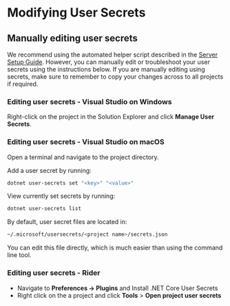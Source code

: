 # Modifying User Secrets

## Manually editing user secrets

We recommend using the automated helper script described in the [Server Setup Guide](./guide.md).
However, you can manually edit or troubleshoot your user secrets using the instructions below. If
you are manually editing using secrets, make sure to remember to copy your changes across to all
projects if required.

### Editing user secrets - Visual Studio on Windows

Right-click on the project in the Solution Explorer and click **Manage User Secrets**.

### Editing user secrets - Visual Studio on macOS

Open a terminal and navigate to the project directory.

Add a user secret by running:

```bash
dotnet user-secrets set "<key>" "<value>"
```

View currently set secrets by running:

```bash
dotnet user-secrets list
```

By default, user secret files are located in:

```bash
~/.microsoft/usersecrets/<project name>/secrets.json
```

You can edit this file directly, which is much easier than using the command line tool.

### Editing user secrets - Rider

- Navigate to **Preferences -> Plugins** and Install .NET Core User Secrets
- Right click on the a project and click **Tools** > **Open project user secrets**

